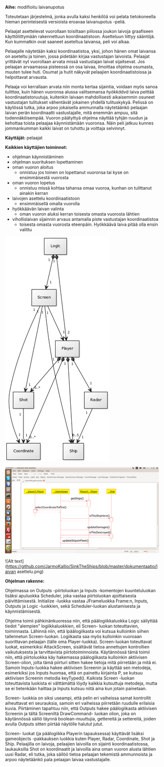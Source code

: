 **Aihe:** modifioitu laivanupotus 

Toteutetaan järjestelmä, jonka avulla kaksi henkilöä voi pelata tietokoneella hieman perinteisestä versioista eroavaa laivanupotus -peliä. 

Pelaajat asettelevat vuorollaan toisiltaan piilossa joukon laivoja graafiseen käyttöliittymään rakennettuun koordinaatistoon. Asetteluun liittyy sääntöjä. Kun kummatkin ovat saaneet aseteltua laivansa, peli voi alkaa.

Pelaajalle näytetään kaksi koordinaatistoa, yksi, johon hänen omat laivansa on aseteltu ja toinen, jossa pidetään kirjaa vastustajan laivoista. Pelaajat yrittävät nyt vuorollaan arvata missä vastustajan laivat sijaitsevat. Jos pelaajan arvaamassa pisteessä on osa laivaa, ilmoittaa ohjelma osumasta, muuten tulee huti. Osumat ja hutit näkyvät pelaajien koordinaatistoissa ja helpottavat arvausta. 

Pelaaja voi kerrallaan arvata niin monta kertaa sijaintia, voidaan myös sanoa *tulittaa*, kuin hänen vuoronsa alussa valitsemansa *hyökkäävä* laiva peittää koordinaatistoruutuja, kuitenkin laivaan mahdollisesti aikaisemmin osuneet vastustajan tulitukset vähentävät jokainen yhdellä tulituskykyä. Pelissä on käytössä tutka, joka arpoo jokaisella ammunnalla näytetäänkö pelaajan laivan perän koordinaatti vastustajalle, mitä enemmän ampuu, sitä todennäköisempää. Vuoron päätyttyä ohjelma näyttää tyhjän ruudun ja kehottaa toista pelaajaa käynnistämään vuoronsa. Näin peli jatkuu kunnes jommankumman kaikki laivat on tuhottu ja voittaja selvinnyt.


**Käyttäjät:** pelaajat

**Kaikkien käyttäjien toiminnot:**
- ohjelman käynnistäminen
- ohjelman suorituksen lopettaminen
- oman vuoron aloitus
   * onnistuu jos toinen on lopettanut vuoronsa tai kyse on ensimmäisestä  vuorosta
- oman vuoron lopetus
   * onnistuu missä kohtaa tahansa omaa vuoroa, kunhan on tulittanut ainakin kerran
- laivojen asettelu koordinaatistoon
   * ensimmäisellä omalla vuorolla
- hyökkäävän laivan valinta
   * oman vuoron aluksi kerran toisesta omasta vuorosta lähtien
- vihollislaivan sijainnin arvaus antamalla piste vastustajan koordinaatistoa
   * toisesta omasta vuorosta eteenpäin. Hyökkäävä laiva pitää olla ensin valittu


![Alt text](https://github.com/JarmoKallio/SinkTheShips/blob/master/dokumentaatio/luokkakaavio.png)

![Alt text](https://github.com/JarmoKallio/SinkTheShips/blob/master/dokumentaatio/esimerkkipelivuoro.png)

![Alt text](https://github.com/JarmoKallio/SinkTheShips/blob/master/dokumentaatio/laivan asettelu.png)


**Ohjelman rakenne:**

Ohjelmassa on Outputs -piirtoluokan ja Inputs -komentojen kuunteluluokan lisäksi apuluokka Scheduler, joka vastaa piirtoluokan ajoittaisesta päivittämisestä. Initialize -luokka vastaa JFrameluokka Frame:n, Inputs, Outputs ja Logic -luokkien, sekä Scheduler-luokan alustamisesta ja käynnistämisestä. 

Ohjelma toimii pähkinänkuoressa niin, että päälogiikkaluokka Logic säilyttää tiedot "alempien" logiikkaluokkien, eli Screen- luokan toteuttavien, toiminnasta. Lähinnä niin, että lpäälogiikasta voi kutsua kulloinkin siihen tallennetun Screen-luokan. Logiikasta saa myös kulloinkin vuoroaan suorittavan pelaajan (tälle oma Player-luokka). Screen-luokan toteuttavat luokat, esimerkiksi AttackScreen, sisältävät tietoa annettujen kontrollien vaikutuksesta ja tarvittavista piirtotoiminnoista. Käytännössä tämä toimii niin, että piirtoluokka käy hakemassa päälogiikasta kulloinkin aktiivisen Screen-olion, jolta tämä piirturi sitten hakee tietoja mitä piirretään ja mitä ei. Samoin Inputs-luokka hakee aktiivisen Screenin ja käyttää sen metodeja, esimerkiksi jos Inputs huomaa, että on painettu kirjainta P, se kutsuu aktiivisen Screenin metodia keyTyped(). Kaikista Screen -luokan toteuttavista luokista ei välttämättä löydy kaikkia kutsuttuja metodeja, mutta se ei tietenkään haittaa ja Inputs kutsuu niitä aina kun jotain painetaan.

Screen- luokkia on siksi useampi, että pelin eri vaiheissa samat kontrollit aiheuttavat eri seurauksia, samoin eri vaiheissa piirretään ruudulle erilaisia kuvia. Piirtäminen tapahtuu niin, että Outputs hakee päälogiikasta aktiivisen Screenin ja tältä Screeniltä DrawCommand- luokan olion, joka on käytännössä säiliö täynnä boolean-muuttujia, gettereitä ja settereitä, joiden avulla Outputs sitten piirtää näytölle halutut jutut.

Screen- luokat (ja päälogiikka Playerin tapauksessa) käyttävät lisäksi gameobjects -pakkauksen luokkia kuten Player, Radar, Coordinate, Shot ja Ship. Pelaajilla on laivoja, pelaajien laivoilla on sijainti koordinaatistossa, laukauksilla Shot on koordinaatit ja laivoilla aina oman vuoron alusta lähtien uusi Radar, eli tutka, joka säilöö tietoa pelaajan tekemistä ammunnoista ja arpoo näytetäänkö pala pelaajan laivaa vastustajalle.
